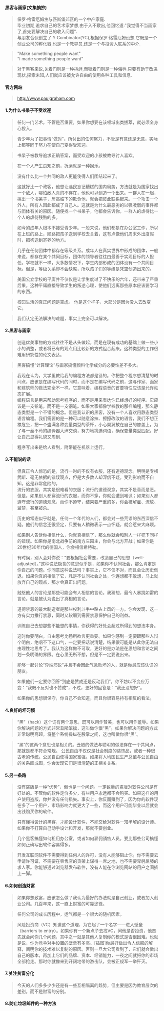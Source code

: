 #### 黑客与画家(文集摘抄)
> 保罗·格雷厄姆生与匹斯堡郊区的一个中产家庭.    
> 毕业初期,追求自己的艺术家梦想,由于入不敷出,他回忆道:"我觉得不当画家了,首先要解决自己的收入问题".  
> 与朋友合伙创立了 Y Combinator(YC),根据保罗·格雷厄姆设想,它既是一个创业公司的孵化器,也是一个教导员,还是一个与投资人联系的中介.

> "Make something people want"  
> "I made something people want"    

> 对于黑客来说,关着门则是一种挑衅,而锁着门则是一种侮辱.只要有助于改进现状,探索未知,人们就应该被允许自由的使用各种工具和信息.    

#### 官方网站
> http://www.paulgraham.com

#### 1.为什么书呆子不受欢迎
> 任何一门艺术，不管是否重要，如果你想要在该领域出类拔萃，就必须全身心投入。    

> 青少年为了把事情“做对”，所付出的任何努力，不管是有意还是无意，实际上都等同于努力在使自己变得受欢迎。

> 书呆子被教导追求正确答案，而受欢迎的小孩被教导讨人喜欢。

> 在一个人产生良知之前，折磨就是一种娱乐。

> 没有什么比一个共同的敌人更能使得人们团结起来了。

> 这就好比一个政客，他想让选民忘记糟糕的国内局势，方法就是为国家找出一个敌人，哪怕敌人真的不存在，他也可以创造一个出来。一群人在一起，挑出一个书呆子，居高临下的欺负他，就会把彼此联系起来。一个攻击一个外人，所有人因此都成了自己人。这就是为什么最恶劣的以强凌弱的事件都与团体有关的原因。随便找一个书呆子，他都会告诉你，一群人的虐待比一个人的虐待残酷的多。

> 如今的成年人根本不接受青少年。一般来说，他们都是在办公室工作，所以在上班的路上，顺路把孩子送到学校去关着，这有点像他们周末外出度假时，把狗送到寄养的地方。

> 几乎在任何团体中都存在等级关系。成年人在真实世界中形成的团体，一般来说，都存在某个共同目标，团体的领导者往往由最善于实现目标的人担任。学校就不一样，大多数情况下，学生内部形成的团体没有一个共同目标。但是，等级关系却不会缺席，所以孩子们的等级是凭空创造出来的。

> 美国公立学校的平庸并不仅仅是让学生度过了不快乐的六年，还带来了严重后果。这种平庸直接导致学生的叛逆心理，使他们远离那些原本应该要学习的东西。

> 校园生活的真正问题是空虚。 他是这个样子，大部分是因为没人去改变它。

> 我们认定无法解决的难题，事实上完全可以解决。

#### 2.黑客与画家
> 创造优美事物的方式往往不是从头做起，而是在现有成功的基础上做一些小小的调整，或者将已有的观点用比较新的方式组合起来。这种类型的工作很难用研究性的论文表达。

> 黑客搞懂“计算理论”与画家搞懂颜料化学成分的必要性差不多大。

> 我现在认为，大学里教给我的编程方法都是错的。你把整个程序想清楚的时间点，应该是在编写代码的同时，而不是在编写代码之前，这与作家、画家和建筑师的做法完全不一样。它意味着，编程语音的首要特性应该是允许动态扩展。    
> 编程语言是用来帮助思考程序的，而不是用来表达你已经想好的程序。它应该是一支铅笔，而不是一支钢笔。如果大家都像学校教的那样编程，那么静态类型是一个不错的概念。但是我认识的黑客，没有一个人喜欢用静态类型语言编程。我们需要的是一种可以随意涂抹、擦擦改改的语言，我们不想正襟危坐，把一个盛满各种变量类型的茶杯，小心翼翼放在自己的膝盖上，为了与一丝不苟的编译器大婶交谈，努力地挑选词语，确保变量类型匹配，好让自己显得礼貌又周到.

> 程序写出来是给人看到，附带能在机器上运行。

#### 3.不能说的话
> 但真正令人惊恐的是，流行一时的不仅有衣服，还有道德观念。明明是专横武断、毫无依据的错误观点，但是大多数人却深信不疑，受到影响而不自知。这是非常危险的。    
> 流行的衣服，其实是很难看的衣服；流行的道德观念，其实不是善而是恶。但是，如果别人都穿流行的衣服，而你不穿，你就会遭到嘲讽；如果别人都遵守流行的道德观念，而你不遵守，结果要严重的多，你会被解雇、流放、监禁，甚至被杀。

> 历史的常态似乎就是，任何一个年代的人们，都会对一些荒谬的东西深信不疑。他们的信念还很坚定，只要有人稍微表示一点怀疑，就会惹来大麻烦。

> 如果别人告诉你相信什么，你就真相信了，那么你就会和别人一样犯下同样的错误。如果你是南北战争前的南方庄园主，你会与北方开战；如果你是20世纪30年代的德国人，你会相信希特勒。

> 有时候，别人会对你说：“要根据社会需要，改造自己的思想（well-adjusted）。”这种说法隐含的意思似乎是，如果你不认同社会，那么肯定是你自己的问题。你同意这种说法吗？事实上，它不仅不对，而且会让历史倒退。如果你真的相信了它，凡是不认同社会之处，你连想都不敢想，马上就放弃自己的观点，那才会真正出问题。

> 触怒他人的言论是那些可能会有人相信的言论。我猜想，最令人暴跳如雷的言论，就是被认为说出了真相的言论。

> 道德禁忌的最大制造者是那些权利斗争中略占上风的一方。你会发现，这一方有实力推行禁忌，同时又软弱到需要禁忌保护自己的利益。

> 训练自己去想那些不能想的事情，你获得的好处会超过所得到的想法本身。

> 这时你要明白，自由思考比畅所欲言更重要。如果你感到一定要跟那些人辩个明白，绝咽不下这口气，一定要把话说清楚，结果很可能是从此你无法自由理性地思考了。我认为这样做不可取，更好的是办法是在思想和言论之间划一条明确的界限。在心里无所不想，但是不一定要说出来。

> 能够一起讨论“异端邪说”并且不会因此气急败坏的人，就是你最应该认识的朋友。

> 如果他们一定要你回答“到底是赞成还是反动我们”，你不妨以不变应万变：“我既不反对也不赞成”，不过，更好的回答是：“我还没想好”。

> 如果你的思想很保守，你自己不会知道，而且你很容易持有相反的看法。

#### 4.良好的坏习惯
> “黑”（hack）这个词有两个意思，既可以用作赞美，也可以用作羞辱。如果你解决问题的方式非常丑陋笨拙，这叫做你很“黑”。如果你解决问题的方式非常聪明高超，将整个系统操纵在股掌之间，这也叫做你很“黑”。

> “黑”的这两个意思也是相关的。丑陋的做法与聪明的做法存在一个共同点，那就是都不符合常规。
> 公民自由不仅仅是社会制度的装饰品，或者一种很古老的传统。公民自由使得国家富强。如果将人均国民生产总值与公民自由的关系画成图，你会发现它们是很清楚的正相关关系。

#### 5.另一条路
> 没有盗版是一种“优势”，但也是一个问题。一定数量的盗版对软件公司是有好处的。不管你的软件定价多少，有些用户永远都不会购买。如果这样的用户使用盗版，你并没有任何损失。事实上，你反而赚到了，因为你的软件现在多了一个用户，市场影响力就更大了一些，而这个用户可能毕业以后就会出钱购买你的软件。

> 只有懂得设计的黑客，才能设计软件，不能交给对软件一知半解的设计师。如果你不打算自己动手设计和开发，那就不要创业。

> 几个黑客搞懂如何租用办公室，或者如何雇佣销售人员，要比那些公司搞懂如何正确写出软件容易得多。

> 开发互联网软件不需要得到任何人的许可，没有人能够阻止你。你不需要去申请许可证，不需要在零售店的货架上谋得一席之地，也不需要卑躬屈膝的求人家。你能够通过浏览器发布软件，没有人能在你浏览网站的用户之间插上一脚。

#### 6.如何创造财富
> 如果你想致富，应该怎么做？我认为最好的办法就是自己创业，或者加入创业公司。几百年来，这一直上财富的可靠途径。

> 任何公司的成长历程中，运气都是一个很大的随机因素。

> 风险投资商（VC）知道这个道理，为它起了一个名字——进入壁垒（barriers to entry）。如果你有一个新点子去找VC，问他是否投资，他首先就会问你几个问题，其中之一就是其他人复制你的模式是否很困难。也就是说，你为竞争对手设置的壁垒有多高。[插图]你最好做出令人信服的解释，阐明你的技术难以复制的原因。否则一旦大公司看到了，它们就会做出自己的版本，再加上它们的品牌、资本、经销能力，一夜之间就把你的市场全部抢走。那时你就像来到开阔地带的游击队，会被正规军一举歼灭。

#### 7.关注贫富分化
> 今天的人们多多少少还是有一些互相隔离的趋势，但主要是因为教育层次的差别，而不是财富的分别。

#### 8.防止垃圾邮件的一种方法
> 